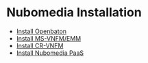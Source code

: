 # Nubomedia Installation

* [Install Openbaton][openbaton-installation]
* [Install MS-VNFM/EMM][emm-installation]
* [Install CR-VNFM][crvnfm-installation]
* [Install Nubomedia PaaS][paas-installation]

[openbaton-installation]:openbaton-installation
[emm-installation]:emm-installation
[crvnfm-installation]:crvnfm-installation
[paas-installation]:paas-installation
